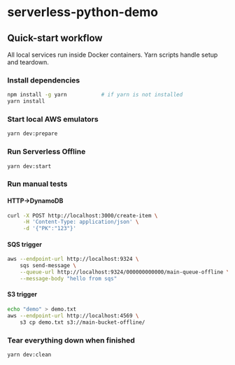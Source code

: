 # serverless-python-demo

## Quick-start workflow

All local services run inside Docker containers. Yarn scripts handle setup and teardown.

### Install dependencies

```bash
npm install -g yarn           # if yarn is not installed
yarn install
```

### Start local AWS emulators

```bash
yarn dev:prepare
```

### Run Serverless Offline

```bash
yarn dev:start
```

### Run manual tests

#### HTTP→DynamoDB

```bash
curl -X POST http://localhost:3000/create-item \
     -H 'Content-Type: application/json' \
     -d '{"PK":"123"}'
```

#### SQS trigger

```bash
aws --endpoint-url http://localhost:9324 \
    sqs send-message \
    --queue-url http://localhost:9324/000000000000/main-queue-offline \
    --message-body "hello from sqs"
```

#### S3 trigger

```bash
echo "demo" > demo.txt
aws --endpoint-url http://localhost:4569 \
    s3 cp demo.txt s3://main-bucket-offline/
```

### Tear everything down when finished

```bash
yarn dev:clean
```
